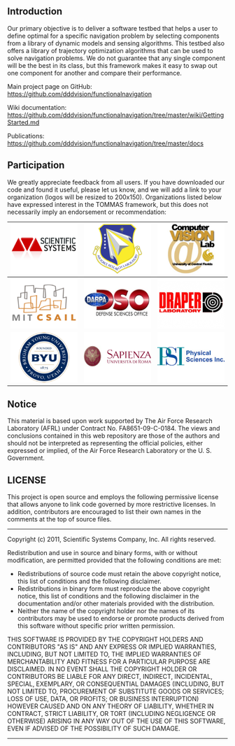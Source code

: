 ## Introduction ##

Our primary objective is to deliver a software testbed that helps a user to define optimal for a specific navigation problem by selecting components from a library of dynamic models and sensing algorithms. This testbed also offers a library of trajectory optimization algorithms that can be used to solve navigation problems. We do not guarantee that any single component will be the best in its class, but this framework makes it easy to swap out one component for another and compare their performance.

Main project page on GitHub:
https://github.com/dddvision/functionalnavigation

Wiki documentation:
https://github.com/dddvision/functionalnavigation/tree/master/wiki/GettingStarted.md

Publications:
https://github.com/dddvision/functionalnavigation/tree/master/docs

## Participation ##

We greatly appreciate feedback from all users. If you have downloaded our code and found it useful, please let us know, and we will add a link to your organization (logos will be resized to 200x150). Organizations listed below have expressed interest in the TOMMAS framework, but this does not necessarily imply an endorsement or recommendation:

| [![](https://github.com/dddvision/functionalnavigation/blob/master/wiki/SSCI.png)](http://www.ssci.com) | [![](https://github.com/dddvision/functionalnavigation/blob/master/wiki/AFRL.png)](http://www.eglin.af.mil) | [![](https://github.com/dddvision/functionalnavigation/blob/master/wiki/UCF-CVL.png)](http://server.cs.ucf.edu/~vision) |
|:-----------------------------------------------------------------------------------------|:---------------------------------------------------------------------------------------------|:---------------------------------------------------------------------------------------------------------|
| [![](https://github.com/dddvision/functionalnavigation/blob/master/wiki/MIT-CSAIL.png)](http://www.csail.mit.edu) | [![](https://github.com/dddvision/functionalnavigation/blob/master/wiki/DARPA-DSO.png)](http://www.darpa.mil/dso) | [![](https://github.com/dddvision/functionalnavigation/blob/master/wiki/Draper.png)](http://www.draper.com) |
| [![](https://github.com/dddvision/functionalnavigation/blob/master/wiki/BYU.png)](http://home.byu.edu) | [![](https://github.com/dddvision/functionalnavigation/blob/master/wiki/Sapienza.png)](http://labrococo.dis.uniroma1.it/dokuwiki/doku.php) | [![](https://github.com/dddvision/functionalnavigation/blob/master/wiki/PhysicalSciences.png)](http://www.psicorp.com) |


## Notice ##

This material is based upon work supported by The Air Force Research Laboratory (AFRL) under Contract No. FA8651-09-C-0184. The views and conclusions contained in this web repository are those of the authors and should not be interpreted as representing the official policies, either expressed or implied, of the Air Force Research Laboratory or the U. S. Government.


## LICENSE ##

This project is open source and employs the following permissive license that allows anyone to link code governed by more restrictive licenses.  In addition, contributors are encouraged to list their own names in the comments at the top of source files.

---

Copyright (c) 2011, Scientific Systems Company, Inc.
All rights reserved.

Redistribution and use in source and binary forms, with or without modification, are permitted provided that the following conditions are met:

  * Redistributions of source code must retain the above copyright notice, this list of conditions and the following disclaimer.
  * Redistributions in binary form must reproduce the above copyright notice, this list of conditions and the following disclaimer in the documentation and/or other materials provided with the distribution.
  * Neither the name of the copyright holder nor the names of its contributors may be used to endorse or promote products derived from this software without specific prior written permission.

THIS SOFTWARE IS PROVIDED BY THE COPYRIGHT HOLDERS AND CONTRIBUTORS "AS IS" AND ANY EXPRESS OR IMPLIED WARRANTIES, INCLUDING, BUT NOT LIMITED TO, THE IMPLIED WARRANTIES OF MERCHANTABILITY AND FITNESS FOR A PARTICULAR PURPOSE ARE DISCLAIMED. IN NO EVENT SHALL THE COPYRIGHT HOLDER OR CONTRIBUTORS BE LIABLE FOR ANY DIRECT, INDIRECT, INCIDENTAL, SPECIAL, EXEMPLARY, OR CONSEQUENTIAL DAMAGES (INCLUDING, BUT NOT LIMITED TO, PROCUREMENT OF SUBSTITUTE GOODS OR SERVICES; LOSS OF USE, DATA, OR PROFITS; OR BUSINESS INTERRUPTION) HOWEVER CAUSED AND ON ANY THEORY OF LIABILITY, WHETHER IN CONTRACT, STRICT LIABILITY, OR TORT (INCLUDING NEGLIGENCE OR OTHERWISE) ARISING IN ANY WAY OUT OF THE USE OF THIS SOFTWARE, EVEN IF ADVISED OF THE POSSIBILITY OF SUCH DAMAGE.

---
